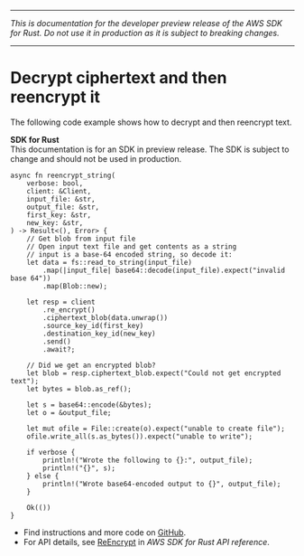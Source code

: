 --------

 *This is documentation for the developer preview release of the AWS SDK for Rust\. Do not use it in production as it is subject to breaking changes\.* 

--------

# Decrypt ciphertext and then reencrypt it<a name="kms_ReEncrypt_rust_topic"></a>

The following code example shows how to decrypt and then reencrypt text\.

**SDK for Rust**  
This documentation is for an SDK in preview release\. The SDK is subject to change and should not be used in production\.
  

```
async fn reencrypt_string(
    verbose: bool,
    client: &Client,
    input_file: &str,
    output_file: &str,
    first_key: &str,
    new_key: &str,
) -> Result<(), Error> {
    // Get blob from input file
    // Open input text file and get contents as a string
    // input is a base-64 encoded string, so decode it:
    let data = fs::read_to_string(input_file)
        .map(|input_file| base64::decode(input_file).expect("invalid base 64"))
        .map(Blob::new);

    let resp = client
        .re_encrypt()
        .ciphertext_blob(data.unwrap())
        .source_key_id(first_key)
        .destination_key_id(new_key)
        .send()
        .await?;

    // Did we get an encrypted blob?
    let blob = resp.ciphertext_blob.expect("Could not get encrypted text");
    let bytes = blob.as_ref();

    let s = base64::encode(&bytes);
    let o = &output_file;

    let mut ofile = File::create(o).expect("unable to create file");
    ofile.write_all(s.as_bytes()).expect("unable to write");

    if verbose {
        println!("Wrote the following to {}:", output_file);
        println!("{}", s);
    } else {
        println!("Wrote base64-encoded output to {}", output_file);
    }

    Ok(())
}
```
+  Find instructions and more code on [GitHub](https://github.com/awsdocs/aws-doc-sdk-examples/tree/main/rust_dev_preview/kms#code-examples)\. 
+  For API details, see [ReEncrypt](https://awslabs.github.io/aws-sdk-rust/) in *AWS SDK for Rust API reference*\. 
